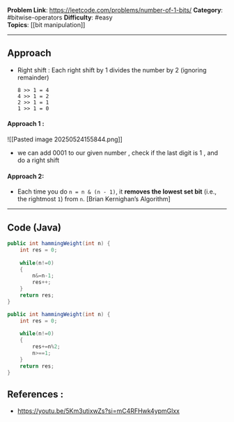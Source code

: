 
**Problem Link**: https://leetcode.com/problems/number-of-1-bits/ 
**Category**: #bitwise-operators
**Difficulty**: #easy  
**Topics**: [[bit manipulation]]

---

## Approach

- Right shift : Each right shift by 1 divides the number by 2 (ignoring remainder)
  
	  8 >> 1 = 4
	  4 >> 1 = 2
	  2 >> 1 = 1
	  1 >> 1 = 0
#### Approach 1 :
![[Pasted image 20250524155844.png]]

- we can add 0001 to our given number , check if the last digit is 1 , and do a right shift

#### Approach 2:

- Each time you do `n = n & (n - 1)`, it **removes the lowest set bit** (i.e., the rightmost `1`) from `n`. [Brian Kernighan’s Algorithm]

---

## Code (Java)

```java
public int hammingWeight(int n) {
	int res = 0;
	
	while(n!=0)	
	{	
		n&=n-1;		
		res++;	
	}	
	return res;
}

```


```java
public int hammingWeight(int n) {
	int res = 0;
	
	while(n!=0)	
	{	
		res+=n%2;		
		n>==1;	
	}	
	return res;
}
```
## References :

- https://youtu.be/5Km3utixwZs?si=mC4RFHwk4ypmGlxx